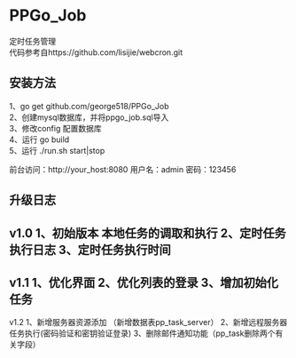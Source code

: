 PPGo_Job
====
定时任务管理  
代码参考自https://github.com/lisijie/webcron.git

安装方法    
----
1、go get github.com/george518/PPGo_Job    
2、创建mysql数据库，并将ppgo_job.sql导入    
3、修改config 配置数据库    
4、运行 go build    
5、运行 ./run.sh start|stop

前台访问：http://your_host:8080
用户名：admin 密码：123456

升级日志
----
v1.0
1、初始版本 本地任务的调取和执行
2、定时任务执行日志
3、定时任务执行时间
----
v1.1
1、优化界面
2、优化列表的登录
3、增加初始化任务
----
v1.2
1、新增服务器资源添加 （新增数据表pp_task_server）
2、新增远程服务器任务执行(密码验证和密钥验证登录)
3、删除邮件通知功能（pp_task删除两个有关字段）

